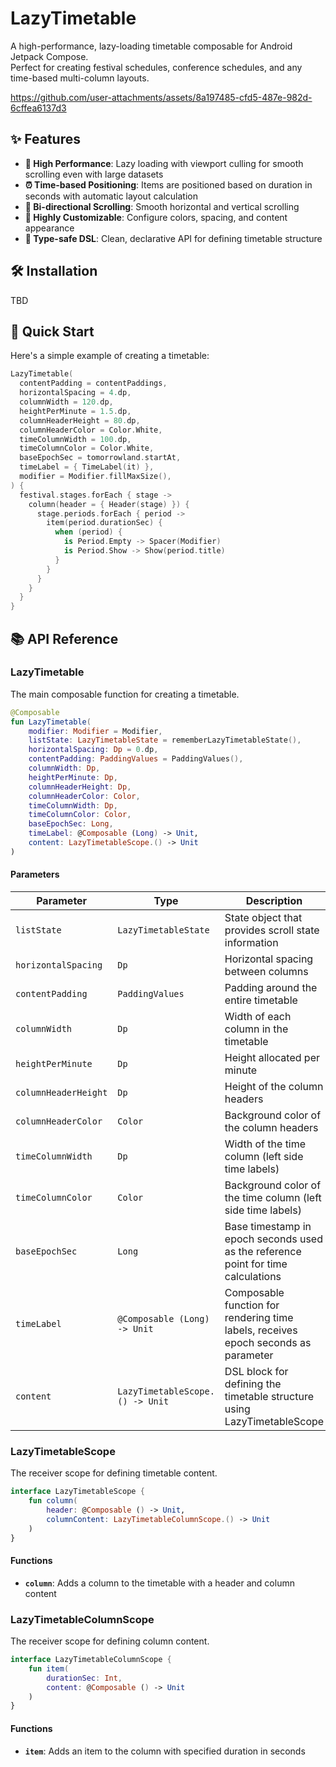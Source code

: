 # LazyTimetable

A high-performance, lazy-loading timetable composable for Android Jetpack Compose.  
Perfect for creating festival schedules, conference schedules, and any time-based multi-column layouts.

https://github.com/user-attachments/assets/8a197485-cfd5-487e-982d-6cffea6137d3

## ✨ Features

- **🚀 High Performance**: Lazy loading with viewport culling for smooth scrolling even with large datasets
- **⏰ Time-based Positioning**: Items are positioned based on duration in seconds with automatic layout calculation
- **📱 Bi-directional Scrolling**: Smooth horizontal and vertical scrolling
- **🎨 Highly Customizable**: Configure colors, spacing, and content appearance
- **🔧 Type-safe DSL**: Clean, declarative API for defining timetable structure

## 🛠️ Installation

TBD

## 🚀 Quick Start

Here's a simple example of creating a timetable:

```kotlin
LazyTimetable(
  contentPadding = contentPaddings,
  horizontalSpacing = 4.dp,
  columnWidth = 120.dp,
  heightPerMinute = 1.5.dp,
  columnHeaderHeight = 80.dp,
  columnHeaderColor = Color.White,
  timeColumnWidth = 100.dp,
  timeColumnColor = Color.White,
  baseEpochSec = tomorrowland.startAt,
  timeLabel = { TimeLabel(it) },
  modifier = Modifier.fillMaxSize(),
) {
  festival.stages.forEach { stage ->
    column(header = { Header(stage) }) {
      stage.periods.forEach { period ->
        item(period.durationSec) {
          when (period) {
            is Period.Empty -> Spacer(Modifier)
            is Period.Show -> Show(period.title)
          }
        }
      }
    }
  }
}
```

## 📚 API Reference

### LazyTimetable

The main composable function for creating a timetable.

```kotlin
@Composable
fun LazyTimetable(
    modifier: Modifier = Modifier,
    listState: LazyTimetableState = rememberLazyTimetableState(),
    horizontalSpacing: Dp = 0.dp,
    contentPadding: PaddingValues = PaddingValues(),
    columnWidth: Dp,
    heightPerMinute: Dp,
    columnHeaderHeight: Dp,
    columnHeaderColor: Color,
    timeColumnWidth: Dp,
    timeColumnColor: Color,
    baseEpochSec: Long,
    timeLabel: @Composable (Long) -> Unit,
    content: LazyTimetableScope.() -> Unit
)
```

#### Parameters

| Parameter | Type | Description |
|-----------|------|-------------|
| `listState` | `LazyTimetableState` | State object that provides scroll state information |
| `horizontalSpacing` | `Dp` | Horizontal spacing between columns |
| `contentPadding` | `PaddingValues` | Padding around the entire timetable |
| `columnWidth` | `Dp` | Width of each column in the timetable |
| `heightPerMinute` | `Dp` | Height allocated per minute |
| `columnHeaderHeight` | `Dp` | Height of the column headers |
| `columnHeaderColor` | `Color` | Background color of the column headers |
| `timeColumnWidth` | `Dp` | Width of the time column (left side time labels) |
| `timeColumnColor` | `Color` | Background color of the time column (left side time labels) |
| `baseEpochSec` | `Long` | Base timestamp in epoch seconds used as the reference point for time calculations |
| `timeLabel` | `@Composable (Long) -> Unit` | Composable function for rendering time labels, receives epoch seconds as parameter |
| `content` | `LazyTimetableScope.() -> Unit` | DSL block for defining the timetable structure using LazyTimetableScope |

### LazyTimetableScope

The receiver scope for defining timetable content.

```kotlin
interface LazyTimetableScope {
    fun column(
        header: @Composable () -> Unit,
        columnContent: LazyTimetableColumnScope.() -> Unit
    )
}
```

#### Functions

- **`column`**: Adds a column to the timetable with a header and column content

### LazyTimetableColumnScope

The receiver scope for defining column content.

```kotlin
interface LazyTimetableColumnScope {
    fun item(
        durationSec: Int,
        content: @Composable () -> Unit
    )
}
```

#### Functions

- **`item`**: Adds an item to the column with specified duration in seconds
